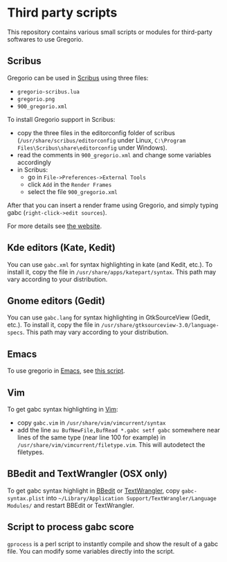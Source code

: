 # Third party scripts

This repository contains various small scripts or modules for third-party softwares to use Gregorio.

## Scribus

Gregorio can be used in [Scribus](http://wiki.scribus.net/canvas/Scribus) using three files:

 * `gregorio-scribus.lua`
 * `gregorio.png`
 * `900_gregorio.xml`

To install Gregorio support in Scribus:

 * copy the three files in the editorconfig folder of scribus (`/usr/share/scribus/editorconfig` under Linux, `C:\Program Files\Scribus\share\editorconfig`
under Windows).
 * read the comments in `900_gregorio.xml` and change some variables accordingly
 * in Scribus:
   * go in `File->Preferences->External Tools`
   * click `Add` in the `Render Frames`
   * select the file `900_gregorio.xml`

After that you can insert a render frame using Gregorio, and simply 
typing gabc (`right-click->edit sources`).

For more details see [the website](http://home.gna.org/gregorio/scribus).

## Kde editors (Kate, Kedit)

You can use `gabc.xml` for syntax highlighting in kate (and Kedit, etc.). To 
install it, copy the file in `/usr/share/apps/katepart/syntax`. This path
may vary according to your distribution.

## Gnome editors (Gedit)

You can use `gabc.lang` for syntax highlighting in GtkSourceView (Gedit, etc.). To 
install it, copy the file in `/usr/share/gtksourceview-3.0/language-specs`. This path
may vary according to your distribution.

## Emacs

To use gregorio in [Emacs](https://www.gnu.org/software/emacs/), see [this script](https://github.com/cajetanus/gregorio-mode.el).

## Vim

To get gabc syntax highlighting in [Vim](http://www.vim.org/):

 * copy `gabc.vim` in `/usr/share/vim/vimcurrent/syntax` 
 * add the line `au BufNewFile,BufRead *.gabc setf gabc`
somewhere near lines of the same type (near line 100 for example) in
`/usr/share/vim/vimcurrent/filetype.vim`. This will autodetect the filetypes.

## BBedit and TextWrangler (OSX only)

To get gabc syntax highlight in [BBedit](http://www.barebones.com/products/bbedit/) or [TextWrangler](http://www.barebones.com/products/textwrangler/), copy `gabc-syntax.plist` into `~/Library/Application Support/TextWrangler/Language Modules/` and restart BBEdit or TextWrangler.

## Script to process gabc score

`gprocess` is a perl script to instantly compile and show the result of a gabc
file. You can modify some variables directly into the script.
